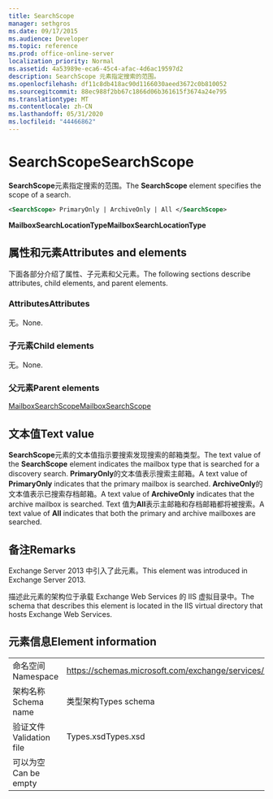 ```yaml
---
title: SearchScope
manager: sethgros
ms.date: 09/17/2015
ms.audience: Developer
ms.topic: reference
ms.prod: office-online-server
localization_priority: Normal
ms.assetid: 4a53989e-eca6-45c4-afac-4d6ac19597d2
description: SearchScope 元素指定搜索的范围。
ms.openlocfilehash: df11c8db418ac90d1166030aeed3672c0b810052
ms.sourcegitcommit: 88ec988f2bb67c1866d06b361615f3674a24e795
ms.translationtype: MT
ms.contentlocale: zh-CN
ms.lasthandoff: 05/31/2020
ms.locfileid: "44466862"
---
```

# <a name="searchscope"></a><span data-ttu-id="2e6fb-103">SearchScope</span><span class="sxs-lookup"><span data-stu-id="2e6fb-103">SearchScope</span></span>

<span data-ttu-id="2e6fb-104">**SearchScope**元素指定搜索的范围。</span><span class="sxs-lookup"><span data-stu-id="2e6fb-104">The **SearchScope** element specifies the scope of a search.</span></span> 
  
```XML
<SearchScope> PrimaryOnly | ArchiveOnly | All </SearchScope>
```

 <span data-ttu-id="2e6fb-105">**MailboxSearchLocationType**</span><span class="sxs-lookup"><span data-stu-id="2e6fb-105">**MailboxSearchLocationType**</span></span>
## <a name="attributes-and-elements"></a><span data-ttu-id="2e6fb-106">属性和元素</span><span class="sxs-lookup"><span data-stu-id="2e6fb-106">Attributes and elements</span></span>

<span data-ttu-id="2e6fb-107">下面各部分介绍了属性、子元素和父元素。</span><span class="sxs-lookup"><span data-stu-id="2e6fb-107">The following sections describe attributes, child elements, and parent elements.</span></span>
  
### <a name="attributes"></a><span data-ttu-id="2e6fb-108">Attributes</span><span class="sxs-lookup"><span data-stu-id="2e6fb-108">Attributes</span></span>

<span data-ttu-id="2e6fb-109">无。</span><span class="sxs-lookup"><span data-stu-id="2e6fb-109">None.</span></span>
  
### <a name="child-elements"></a><span data-ttu-id="2e6fb-110">子元素</span><span class="sxs-lookup"><span data-stu-id="2e6fb-110">Child elements</span></span>

<span data-ttu-id="2e6fb-111">无。</span><span class="sxs-lookup"><span data-stu-id="2e6fb-111">None.</span></span>
  
### <a name="parent-elements"></a><span data-ttu-id="2e6fb-112">父元素</span><span class="sxs-lookup"><span data-stu-id="2e6fb-112">Parent elements</span></span>

[<span data-ttu-id="2e6fb-113">MailboxSearchScope</span><span class="sxs-lookup"><span data-stu-id="2e6fb-113">MailboxSearchScope</span></span>](mailboxsearchscope.md)
  
## <a name="text-value"></a><span data-ttu-id="2e6fb-114">文本值</span><span class="sxs-lookup"><span data-stu-id="2e6fb-114">Text value</span></span>

<span data-ttu-id="2e6fb-115">**SearchScope**元素的文本值指示要搜索发现搜索的邮箱类型。</span><span class="sxs-lookup"><span data-stu-id="2e6fb-115">The text value of the **SearchScope** element indicates the mailbox type that is searched for a discovery search.</span></span> <span data-ttu-id="2e6fb-116">**PrimaryOnly**的文本值表示搜索主邮箱。</span><span class="sxs-lookup"><span data-stu-id="2e6fb-116">A text value of **PrimaryOnly** indicates that the primary mailbox is searched.</span></span> <span data-ttu-id="2e6fb-117">**ArchiveOnly**的文本值表示已搜索存档邮箱。</span><span class="sxs-lookup"><span data-stu-id="2e6fb-117">A text value of **ArchiveOnly** indicates that the archive mailbox is searched.</span></span> <span data-ttu-id="2e6fb-118">Text 值为**All**表示主邮箱和存档邮箱都将被搜索。</span><span class="sxs-lookup"><span data-stu-id="2e6fb-118">A text value of **All** indicates that both the primary and archive mailboxes are searched.</span></span> 
  
## <a name="remarks"></a><span data-ttu-id="2e6fb-119">备注</span><span class="sxs-lookup"><span data-stu-id="2e6fb-119">Remarks</span></span>

<span data-ttu-id="2e6fb-120">Exchange Server 2013 中引入了此元素。</span><span class="sxs-lookup"><span data-stu-id="2e6fb-120">This element was introduced in Exchange Server 2013.</span></span>
  
<span data-ttu-id="2e6fb-121">描述此元素的架构位于承载 Exchange Web Services 的 IIS 虚拟目录中。</span><span class="sxs-lookup"><span data-stu-id="2e6fb-121">The schema that describes this element is located in the IIS virtual directory that hosts Exchange Web Services.</span></span>
  
## <a name="element-information"></a><span data-ttu-id="2e6fb-122">元素信息</span><span class="sxs-lookup"><span data-stu-id="2e6fb-122">Element information</span></span>

|||
|:-----|:-----|
|<span data-ttu-id="2e6fb-123">命名空间</span><span class="sxs-lookup"><span data-stu-id="2e6fb-123">Namespace</span></span>  <br/> |https://schemas.microsoft.com/exchange/services/2006/types  <br/> |
|<span data-ttu-id="2e6fb-124">架构名称</span><span class="sxs-lookup"><span data-stu-id="2e6fb-124">Schema name</span></span>  <br/> |<span data-ttu-id="2e6fb-125">类型架构</span><span class="sxs-lookup"><span data-stu-id="2e6fb-125">Types schema</span></span>  <br/> |
|<span data-ttu-id="2e6fb-126">验证文件</span><span class="sxs-lookup"><span data-stu-id="2e6fb-126">Validation file</span></span>  <br/> |<span data-ttu-id="2e6fb-127">Types.xsd</span><span class="sxs-lookup"><span data-stu-id="2e6fb-127">Types.xsd</span></span>  <br/> |
|<span data-ttu-id="2e6fb-128">可以为空</span><span class="sxs-lookup"><span data-stu-id="2e6fb-128">Can be empty</span></span>  <br/> ||
   


